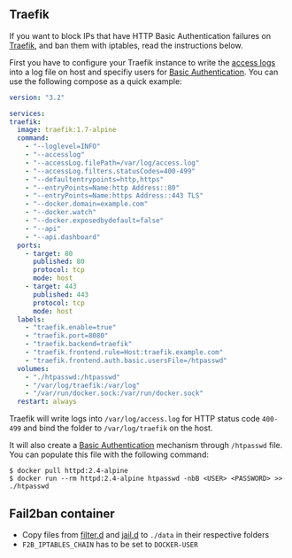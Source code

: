 ## Traefik

If you want to block IPs that have HTTP Basic Authentication failures on [Traefik](https://traefik.io/), and ban them with iptables, read the instructions below.

First you have to configure your Traefik instance to write the [access logs](https://docs.traefik.io/v1.7/configuration/logs/#access-logs) into a log file on host and specifiy users for [Basic Authentication](https://docs.traefik.io/v1.7/configuration/entrypoints/#basic-authentication). You can use the following compose as a quick example:

```yml
version: "3.2"

services:
traefik:
  image: traefik:1.7-alpine
  command:
    - "--loglevel=INFO"
    - "--accesslog"
    - "--accessLog.filePath=/var/log/access.log"
    - "--accessLog.filters.statusCodes=400-499"
    - "--defaultentrypoints=http,https"
    - "--entryPoints=Name:http Address::80"
    - "--entryPoints=Name:https Address::443 TLS"
    - "--docker.domain=example.com"
    - "--docker.watch"
    - "--docker.exposedbydefault=false"
    - "--api"
    - "--api.dashboard"
  ports:
    - target: 80
      published: 80
      protocol: tcp
      mode: host
    - target: 443
      published: 443
      protocol: tcp
      mode: host
  labels:
    - "traefik.enable=true"
    - "traefik.port=8080"
    - "traefik.backend=traefik"
    - "traefik.frontend.rule=Host:traefik.example.com"
    - "traefik.frontend.auth.basic.usersFile=/htpasswd"
  volumes:
    - "./htpasswd:/htpasswd"
    - "/var/log/traefik:/var/log"
    - "/var/run/docker.sock:/var/run/docker.sock"
  restart: always
```

Traefik will write logs into `/var/log/access.log` for HTTP status code `400-499` and bind the folder to `/var/log/traefik` on the host.

It will also create a [Basic Authentication](https://docs.traefik.io/configuration/entrypoints/#basic-authentication) mechanism through `/htpasswd` file. You can populate this file with the following command:

```
$ docker pull httpd:2.4-alpine
$ docker run --rm httpd:2.4-alpine htpasswd -nbB <USER> <PASSWORD> >> ./htpasswd
```

## Fail2ban container

* Copy files from [filter.d](filter.d) and [jail.d](jail.d) to `./data` in their respective folders
* `F2B_IPTABLES_CHAIN` has to be set to `DOCKER-USER`
